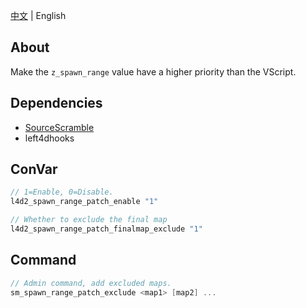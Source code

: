 [中文](./README.md) | English

## About
Make the `z_spawn_range` value have a higher priority than the VScript.

## Dependencies
- [SourceScramble](https://github.com/nosoop/SMExt-SourceScramble)
- left4dhooks

## ConVar
```c
// 1=Enable, 0=Disable.
l4d2_spawn_range_patch_enable "1"

// Whether to exclude the final map
l4d2_spawn_range_patch_finalmap_exclude "1"
```

## Command
```c
// Admin command, add excluded maps.
sm_spawn_range_patch_exclude <map1> [map2] ...
```
